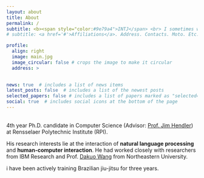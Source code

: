 ```yaml
---
layout: about
title: About
permalink: /
subtitle: <b><span style="color:#9e79a4">INTJ</span> <br> I sometimes write codes. </b>
# subtitle: <a href='#'>Affiliations</a>. Address. Contacts. Moto. Etc.

profile:
  align: right
  image: main.jpg
  image_circular: false # crops the image to make it circular
  address: >
    

news: true  # includes a list of news items
latest_posts: false  # includes a list of the newest posts
selected_papers: false # includes a list of papers marked as "selected={true}"
social: true  # includes social icons at the bottom of the page
---
```


\
4th year Ph.D. candidate in Computer Science (Advisor: [Prof. Jim Hendler](https://en.wikipedia.org/wiki/James_Hendler)) at Rensselaer Polytechnic Institute (RPI).

His research interests lie at the interaction of **natural language processing** and **human-computer interaction**. He had worked closely with researchers from IBM Research and Prof. [Dakuo Wang](https://www.dakuowang.com/) from Northeastern University.

i have been actively training Brazilian jiu-jitsu for three years.

<!-- Write your biography here. Tell the world about yourself. Link to your favorite [subreddit](http://reddit.com). You can put a picture in, too. The code is already in, just name your picture `prof_pic.jpg` and put it in the `img/` folder.

Put your address / P.O. box / other info right below your picture. You can also disable any of these elements by editing `profile` property of the YAML header of your `_pages/about.md`. Edit `_bibliography/papers.bib` and Jekyll will render your [publications page](/al-folio/publications/) automatically.

Link to your social media connections, too. This theme is set up to use [Font Awesome icons](http://fortawesome.github.io/Font-Awesome/) and [Academicons](https://jpswalsh.github.io/academicons/), like the ones below. Add your Facebook, Twitter, LinkedIn, Google Scholar, or just disable all of them. -->
